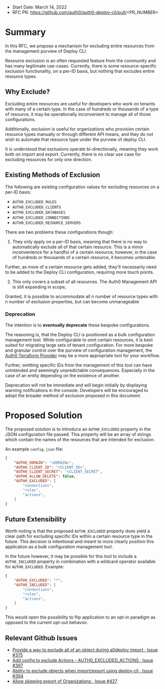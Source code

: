 - Start Date: March 14, 2022
- RFC PR: https://github.com/auth0/auth0-deploy-cli/pull/<PR_NUMBER>

# Summary

In this RFC, we propose a mechanism for excluding entire resources from the management purview of Deploy CLI.

Resource exclusion is an often requested feature from the community and has many legitimate use-cases. Currently, there is some resource-specific exclusion functionality, on a per-ID basis, but nothing that excludes entire resource types.


## Why Exclude?

Excluding entire resources are useful for developers who work on tenants with many of a certain type. In the case of hundreds or thousands of a type of resource, it may be operationally inconvenient to manage all of those configurations.

Additionally, exclusion is useful for organizations who provision certain resource types manually or through different API means, and they do not wish to automate that resource type under the purview of deploy CLI. 

It is understood that exclusions operate bi-directionally, meaning they work both on import and export. Currently, there is no clear use case for excluding resources for only one direction.

## Existing Methods of Exclusion

The following are existing configuration values for excluding resources on a per-ID basis:

  - `AUTH0_EXCLUDED_RULES`
  - `AUTH0_EXCLUDED_CLIENTS`
  - `AUTH0_EXCLUDED_DATABASES`
  - `AUTH0_EXCLUDED_CONNECTIONS`
  - `AUTH0_EXCLUDED_RESOURCE_SERVERS`

There are two problems these configurations though:

1. They only apply on a per-ID basis, meaning that there is no way to automatically exclude all of that certain resource. This is a minor inconvenience for a handful of a certain resource, however, in the case of hundreds or thousands of a certain resource, it becomes untenable.

Further, as more of a certain resource gets added, they'll necessarily need to be added to the Deploy CLI configuration, requiring more touch points.

2. This only covers a subset of all resources. The Auth0 Management API is still expanding in scope, 

Granted, it is possible to accommodate all n number of resource types with n number of exclusion properties, but can become unmanageable 


### Deprecation

The intention is to **eventually deprecate** these bespoke configurations.

The reasoning is, that the Deploy CLI is positioned as a bulk configuration management tool. While configurable to omit certain resources, it is best suited for migrating large sets of tenant configuration. For more bespoke and granular control over the purview of configuration management, the [Auth0 Terraform Provider](https://github.com/auth0-terraform-provider) may be a more appropriate tool for your workflow.

Further, omitting specific IDs from the management of this tool can have unintended and seemingly unpredictable consequences. Especially in the case of an entity depending on the existence of another. 

Deprecation will not be immediate and will begin initially by displaying warning notifications in the console. Developers will be encouraged to adopt the broader method of exclusion proposed in this document.

# Proposed Solution

The proposed solution is to introduce an `AUTH0_EXCLUDED` property in the JSON configuration file passed. This property will be an array of strings which contain the names of the resources that are intended for exclusion.

An example `config.json` file:

```json
{
    "AUTH0_DOMAIN": "<DOMAIN>",
    "AUTH0_CLIENT_ID": "<CLIENT_ID>",
    "AUTH0_CLIENT_SECRET": "<CLIENT_SECRET",
    "AUTH0_ALLOW_DELETE": false,
    "AUTH0_EXCLUDED": [
        "connections",
        "rules",
        "actions",
    ]
}
```

## Future Extensibility

Worth noting is that the proposed `AUTH0_EXCLUDED` property does yield a clear path for excluding specific IDs within a certain resource type in the future. This decision is intentional and meant to more clearly position this application as a bulk configuration management tool.

In the future however, it may be possible for this tool to include a `AUTH0_INCLUDED` property in combination with a wildcard operator available for `AUTH0_EXCLUDED`. Example:

```json
{
    "AUTH0_EXCLUDED": "*",
    "AUTH0_INCLUDED": [
        "connections",
        "rules",
        "actions",
    ]
}
```

This would open the possibility to flip application to an opt-in paradigm as opposed to the current opt-out behavior.


## Relevant Github Issues

- [Provide a way to exclude all of an object during a0deploy import · Issue #375](https://github.com/auth0/auth0-deploy-cli/issues/375)
- [Add config to exclude Actions - AUTH0_EXCLUDED_ACTIONS · Issue #397](https://github.com/auth0/auth0-deploy-cli/issues/397)
- [Ability to exclude objects when import/export using deploy-cli · Issue #394](https://github.com/auth0/auth0-deploy-cli/issues/394)
- [Allow skipping export of Organizations · Issue #427](https://github.com/auth0/auth0-deploy-cli/issues/427)


